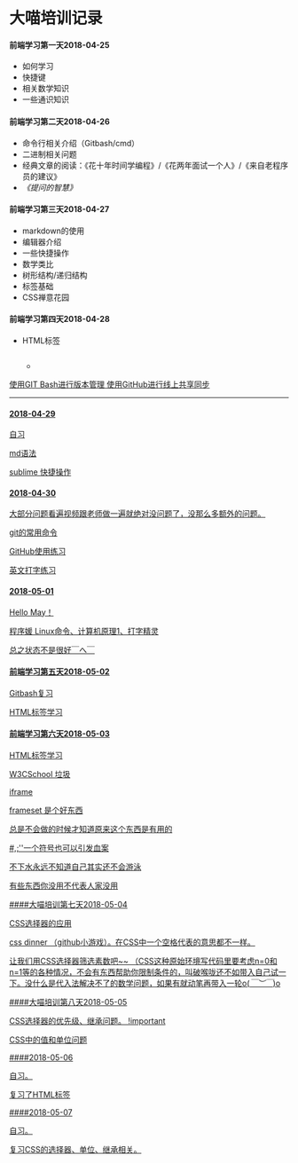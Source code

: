 # 大喵培训记录
#### 前端学习第一天2018-04-25

* 如何学习
* 快捷键
* 相关数学知识
* 一些通识知识

#### 前端学习第二天2018-04-26

* 命令行相关介绍（Gitbash/cmd）
* 二进制相关问题
* 经典文章的阅读：《花十年时间学编程》/《花两年面试一个人》/《来自老程序员的建议》
* *《提问的智慧》*

#### 前端学习第三天2018-04-27

* markdown的使用
* 编辑器介绍
* 一些快捷操作
* 数学类比
* 树形结构/递归结构
* 标签基础
* CSS禅意花园

#### 前端学习第四天2018-04-28

* HTML标签


    <!DOCTYPE HTML>
    <HTML>
    <head>
    <meta charset="UTF-8">
    <title></title>
    </head>
    <body>
      <div>
        <img src="", alt="", scrset="">
        <p>
          <a href="">
          <em></em>
          <strong></strong>
        </p>
        <ul>
          <li>
          </li>
        </ul>
      </div>
    </body>



使用GIT Bash进行版本管理
使用GitHub进行线上共享同步


---
#### 2018-04-29

自习

md语法

sublime 快捷操作


#### 2018-04-30

大部分问题看遍视频跟老师做一遍就绝对没问题了，没那么多额外的问题。

git的常用命令

GitHub使用练习

英文打字练习


#### 2018-05-01

Hello May！

程序媛 Linux命令、计算机原理1、打字精灵

总之状态不是很好￣へ￣


#### 前端学习第五天2018-05-02

Gitbash复习

HTML标签学习


#### 前端学习第六天2018-05-03

HTML标签学习

W3CSchool 垃圾

iframe

frameset 是个好东西

总是不会做的时候才知道原来这个东西是有用的

\#,;''一个符号也可以引发血案

不下水永远不知道自己其实还不会游泳

有些东西你没用不代表人家没用

####大喵培训第七天2018-05-04

CSS选择器的应用

css dinner （github小游戏）。在CSS中一个空格代表的意思都不一样。

让我们用CSS选择器筛选素数吧~~
（CSS这种原始环境写代码里要考虑n=0和n=1等的各种情况，不会有东西帮助你限制条件的，叫破喉咙还不如带入自己试一下。没什么是代入法解决不了的数学问题，如果有就动笔再带入一轮o(*￣︶￣*)o

####大喵培训第八天2018-05-05

CSS选择器的优先级、继承问题。
!important

CSS中的值和单位问题

####2018-05-06

自习。

复习了HTML标签

####2018-05-07

自习。

复习CSS的选择器、单位、继承相关。
